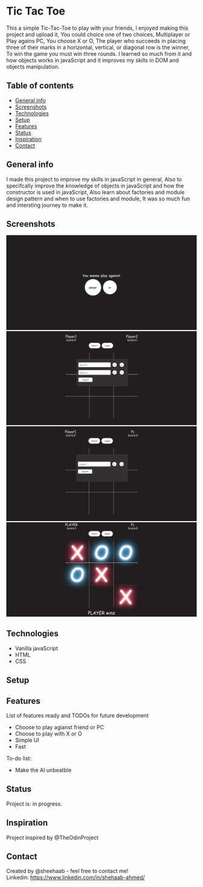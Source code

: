 # Tic Tac Toe
This a simple Tic-Tac-Toe to play with your friends, I enjoyed making this project and upload it, You could choice one of two choices, Multiplayer or Play agains PC, You choose X or O, The player who succeeds in placing three of their marks in a horizontal, vertical, or diagonal row is the winner,
To win the game you must win three rounds.
I learned so much from it and how objects works in javaScript and it improves my skills in DOM and objects manipulation.

## Table of contents

* [General info](#general-info)
* [Screenshots](#screenshots)
* [Technologies](#technologies)
* [Setup](#setup)
* [Features](#features)
* [Status](#status)
* [Inspiration](#inspiration)
* [Contact](#contact)

## General info
I made this project to improve my skills in javaScript in general, Also to specifcally improve the knowledge of objects in javaScript and how the constructor is used in javaScript, Also learn about factories and module design pattern and when to use factories and module, It was so much fun and intersting journey to make it.

## Screenshots
![The Main Screen](images/outer-view.jpg)
![Vs Player](images/Multiplayer.jpg)
![Vs Pc](images/VsPC.jpg)
![In Game](images/in-game.jpg)

## Technologies
* Vanilla javaScript
* HTML
* CSS

## Setup


## Features
List of features ready and TODOs for future development

* Choose to play agianst friend or PC
* Choose to play with X or O
* Simple UI
* Fast

To-do list:

* Make the AI unbeatble

## Status
Project is: in progress.

## Inspiration
Project inspired by @TheOdinProject

## Contact
Created by @sheehaab - feel free to contact me!  
Linkedin: https://www.linkedin.com/in/shehaab-ahmed/
